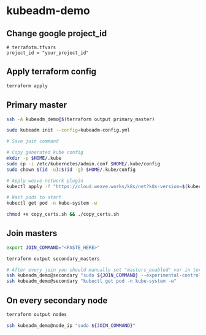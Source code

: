 # kubeadm-demo

## Change google project_id

```hcl-terraform
# terrafotm.tfvars
project_id = "your_project_id"
```

## Apply terraform config
```bash
terraform apply
```

## Primary master
```bash
ssh -A kubeadm_demo@$(terraform output primary_master)

sudo kubeadm init --config=kubeadm-config.yml

# Save join command

# Copy generated kube config
mkdir -p $HOME/.kube
sudo cp -i /etc/kubernetes/admin.conf $HOME/.kube/config
sudo chown $(id -u):$(id -g) $HOME/.kube/config

# Apply weave network plugin
kubectl apply -f "https://cloud.weave.works/k8s/net?k8s-version=$(kubectl version | base64 | tr -d '\n')"

# Wait pods to start
kubectl get pod -n kube-system -w

chmod +x copy_certs.sh && ./copy_certs.sh
```

## Join masters
```bash
export JOIN_COMMAND="<PASTE_HERE>"

terraform output secondary_masters

# After every join you should manually set "masters_enabled" var in terraform.tfvars to number of currently running masters
ssh kubeadm_demo@secondary "sudo ${JOIN_COMMAND} --experimental-control-plane"
ssh kubeadm_demo@secondary "kubectl get pod -n kube-system -w"
```

## On every secondary node
```bash
terraform output nodes

ssh kubeadm_demo@node_ip "sudo ${JOIN_COMMAND}"
```
